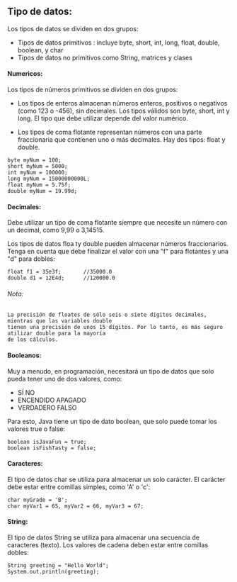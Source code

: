 ## Tipo de datos:

Los tipos de datos se dividen en dos grupos:

- Tipos de datos primitivos : incluye byte, short, int, long, float, double, boolean, y char
- Tipos de datos no primitivos como String, matrices y clases

#### Numericos:
Los tipos de números primitivos se dividen en dos grupos:

- Los tipos de enteros almacenan números enteros, positivos o negativos (como 123 o -456), sin decimales. Los tipos válidos son byte, short, int y long. El tipo que debe utilizar depende del valor numérico.

- Los tipos de coma flotante representan números con una parte fraccionaria que contienen uno o más decimales. Hay dos tipos: float y double.

```ssh
byte myNum = 100;
short myNum = 5000;
int myNum = 100000;
long myNum = 15000000000L;		
float myNum = 5.75f;
double myNum = 19.99d;
```

#### Decimales:
Debe utilizar un tipo de coma flotante siempre que necesite un número con un decimal, como 9,99 o 3,14515.

Los tipos de datos floa ty double pueden almacenar números fraccionarios. Tenga en cuenta que debe finalizar el valor con una "f" para flotantes y una "d" para dobles:

```ssh
float f1 = 35e3f;		//35000.0
double d1 = 12E4d;		//120000.0
```

###### Nota:
```ssh
La precisión de floates de sólo seis o siete dígitos decimales, mientras que las variables double 
tienen una precisión de unos 15 dígitos. Por lo tanto, es más seguro utilizar double para la mayoría 
de los cálculos.
```

#### Booleanos:

Muy a menudo, en programación, necesitará un tipo de datos que solo pueda tener uno de dos valores, como:

- SÍ NO
- ENCENDIDO APAGADO
- VERDADERO FALSO

Para esto, Java tiene un tipo de dato boolean, que solo puede tomar los valores true o false:

```ssh
boolean isJavaFun = true;
boolean isFishTasty = false;
```

#### Caracteres:

El tipo de datos char se utiliza para almacenar un solo carácter. El carácter debe estar entre comillas simples, como 'A' o 'c':
```ssh
char myGrade = 'B';		
char myVar1 = 65, myVar2 = 66, myVar3 = 67;	
```

#### String:

El tipo de datos String se utiliza para almacenar una secuencia de caracteres (texto). Los valores de cadena deben estar entre comillas dobles:

```ssh
String greeting = "Hello World";
System.out.println(greeting);
```